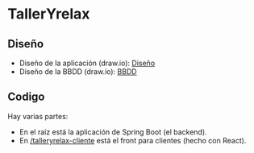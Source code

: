 # TallerYrelax

## Diseño

- Diseño de la aplicación (draw.io): [Diseño](./doc/estructura%20proyecto%20Talleres%20web%20principal.drawio)
- Diseño de la BBDD (draw.io): [BBDD](./doc/Entidad%20relaci%C3%B3n%20proyecto%20TallerYrelax.drawio)


## Codigo

Hay varias partes:
- En el raíz está la aplicación de Spring Boot (el backend).
- En [/talleryrelax-cliente](./talleryrelax-cliente/) está el front para clientes (hecho con React).

